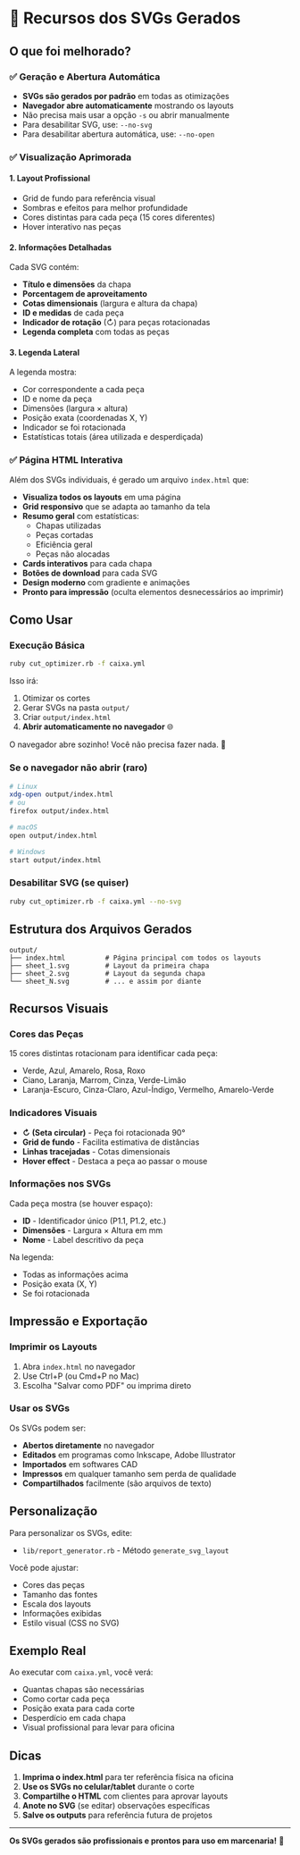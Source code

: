 # 🎨 Recursos dos SVGs Gerados

## O que foi melhorado?

### ✅ Geração e Abertura Automática
- **SVGs são gerados por padrão** em todas as otimizações
- **Navegador abre automaticamente** mostrando os layouts
- Não precisa mais usar a opção `-s` ou abrir manualmente
- Para desabilitar SVG, use: `--no-svg`
- Para desabilitar abertura automática, use: `--no-open`

### ✅ Visualização Aprimorada

#### 1. **Layout Profissional**
- Grid de fundo para referência visual
- Sombras e efeitos para melhor profundidade
- Cores distintas para cada peça (15 cores diferentes)
- Hover interativo nas peças

#### 2. **Informações Detalhadas**
Cada SVG contém:
- **Título e dimensões** da chapa
- **Porcentagem de aproveitamento**
- **Cotas dimensionais** (largura e altura da chapa)
- **ID e medidas** de cada peça
- **Indicador de rotação** (↻) para peças rotacionadas
- **Legenda completa** com todas as peças

#### 3. **Legenda Lateral**
A legenda mostra:
- Cor correspondente a cada peça
- ID e nome da peça
- Dimensões (largura × altura)
- Posição exata (coordenadas X, Y)
- Indicador se foi rotacionada
- Estatísticas totais (área utilizada e desperdiçada)

### ✅ Página HTML Interativa

Além dos SVGs individuais, é gerado um arquivo `index.html` que:

- **Visualiza todos os layouts** em uma página
- **Grid responsivo** que se adapta ao tamanho da tela
- **Resumo geral** com estatísticas:
  - Chapas utilizadas
  - Peças cortadas
  - Eficiência geral
  - Peças não alocadas
- **Cards interativos** para cada chapa
- **Botões de download** para cada SVG
- **Design moderno** com gradiente e animações
- **Pronto para impressão** (oculta elementos desnecessários ao imprimir)

## Como Usar

### Execução Básica
```bash
ruby cut_optimizer.rb -f caixa.yml
```

Isso irá:
1. Otimizar os cortes
2. Gerar SVGs na pasta `output/`
3. Criar `output/index.html`
4. **Abrir automaticamente no navegador** 🌐

O navegador abre sozinho! Você não precisa fazer nada. 🎉

### Se o navegador não abrir (raro)

```bash
# Linux
xdg-open output/index.html
# ou
firefox output/index.html

# macOS
open output/index.html

# Windows
start output/index.html
```

### Desabilitar SVG (se quiser)
```bash
ruby cut_optimizer.rb -f caixa.yml --no-svg
```

## Estrutura dos Arquivos Gerados

```
output/
├── index.html          # Página principal com todos os layouts
├── sheet_1.svg         # Layout da primeira chapa
├── sheet_2.svg         # Layout da segunda chapa
└── sheet_N.svg         # ... e assim por diante
```

## Recursos Visuais

### Cores das Peças
15 cores distintas rotacionam para identificar cada peça:
- Verde, Azul, Amarelo, Rosa, Roxo
- Ciano, Laranja, Marrom, Cinza, Verde-Limão
- Laranja-Escuro, Cinza-Claro, Azul-Índigo, Vermelho, Amarelo-Verde

### Indicadores Visuais

- **↻ (Seta circular)** - Peça foi rotacionada 90°
- **Grid de fundo** - Facilita estimativa de distâncias
- **Linhas tracejadas** - Cotas dimensionais
- **Hover effect** - Destaca a peça ao passar o mouse

### Informações nos SVGs

Cada peça mostra (se houver espaço):
- **ID** - Identificador único (P1.1, P1.2, etc.)
- **Dimensões** - Largura × Altura em mm
- **Nome** - Label descritivo da peça

Na legenda:
- Todas as informações acima
- Posição exata (X, Y)
- Se foi rotacionada

## Impressão e Exportação

### Imprimir os Layouts
1. Abra `index.html` no navegador
2. Use Ctrl+P (ou Cmd+P no Mac)
3. Escolha "Salvar como PDF" ou imprima direto

### Usar os SVGs

Os SVGs podem ser:
- **Abertos diretamente** no navegador
- **Editados** em programas como Inkscape, Adobe Illustrator
- **Importados** em softwares CAD
- **Impressos** em qualquer tamanho sem perda de qualidade
- **Compartilhados** facilmente (são arquivos de texto)

## Personalização

Para personalizar os SVGs, edite:
- `lib/report_generator.rb` - Método `generate_svg_layout`

Você pode ajustar:
- Cores das peças
- Tamanho das fontes
- Escala dos layouts
- Informações exibidas
- Estilo visual (CSS no SVG)

## Exemplo Real

Ao executar com `caixa.yml`, você verá:
- Quantas chapas são necessárias
- Como cortar cada peça
- Posição exata para cada corte
- Desperdício em cada chapa
- Visual profissional para levar para oficina

## Dicas

1. **Imprima o index.html** para ter referência física na oficina
2. **Use os SVGs no celular/tablet** durante o corte
3. **Compartilhe o HTML** com clientes para aprovar layouts
4. **Anote no SVG** (se editar) observações específicas
5. **Salve os outputs** para referência futura de projetos

---

**Os SVGs gerados são profissionais e prontos para uso em marcenaria!** 🎯

